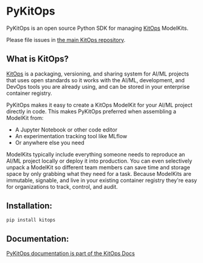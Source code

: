 # PyKitOps

PyKitOps is an open source Python SDK for managing [KitOps](https://kitops.org) ModelKits.

Please file issues in [the main KitOps repository](https://github.com/kitops-ml/kitops).

## What is KitOps?
[KitOps](https://kitops.org/) is a packaging, versioning, and sharing system for AI/ML projects that uses open standards so it works with the AI/ML, development, and DevOps tools you are already using, and can be stored in your enterprise container registry. 

PyKitOps makes it easy to create a KitOps ModelKit for your AI/ML project directly in code. This makes PyKitOps preferred when assembling a ModelKit from:

* A Jupyter Notebook or other code editor
* An experimentation tracking tool like MLflow
* Or anywhere else you need

ModelKits typically include everything someone needs to reproduce an AI/ML project locally or deploy it into production. You can even selectively unpack a ModelKit so different team members can save time and storage space by only grabbing what they need for a task. Because ModelKits are immutable, signable, and live in your existing container registry they're easy for organizations to track, control, and audit.

## Installation:

```bash
pip install kitops
```

## Documentation:
[PyKitOps documentation is part of the KitOps Docs](https://kitops.org/docs/pykitops/)
